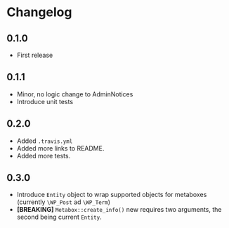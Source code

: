 # Changelog

## 0.1.0
- First release

## 0.1.1
- Minor, no logic change to AdminNotices
- Introduce unit tests

## 0.2.0
- Added `.travis.yml`
- Added more links to README.
- Added more tests.

## 0.3.0
- Introduce `Entity` object to wrap supported objects for metaboxes (currently `\WP_Post` ad `\WP_Term`)
- **[BREAKING]** `Metabox::create_info()` new requires two arguments, the second being current `Entity`.